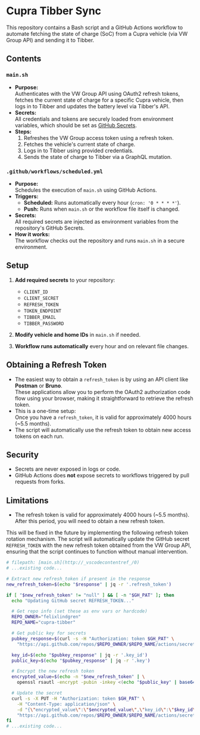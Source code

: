 # Cupra Tibber Sync

This repository contains a Bash script and a GitHub Actions workflow to automate fetching the state of charge (SoC) from a Cupra vehicle (via VW Group API) and sending it to Tibber.

## Contents

### `main.sh`

- **Purpose:**  
  Authenticates with the VW Group API using OAuth2 refresh tokens, fetches the current state of charge for a specific Cupra vehicle, then logs in to Tibber and updates the battery level via Tibber's API.
- **Secrets:**  
  All credentials and tokens are securely loaded from environment variables, which should be set as [GitHub Secrets](https://docs.github.com/en/actions/security-guides/encrypted-secrets).
- **Steps:**
  1. Refreshes the VW Group access token using a refresh token.
  2. Fetches the vehicle's current state of charge.
  3. Logs in to Tibber using provided credentials.
  4. Sends the state of charge to Tibber via a GraphQL mutation.

### `.github/workflows/scheduled.yml`

- **Purpose:**  
  Schedules the execution of `main.sh` using GitHub Actions.
- **Triggers:**
  - **Scheduled:** Runs automatically every hour (`cron: '0 * * * *'`).
  - **Push:** Runs when `main.sh` or the workflow file itself is changed.
- **Secrets:**  
  All required secrets are injected as environment variables from the repository's GitHub Secrets.
- **How it works:**  
  The workflow checks out the repository and runs `main.sh` in a secure environment.

## Setup

1. **Add required secrets** to your repository:
   - `CLIENT_ID`
   - `CLIENT_SECRET`
   - `REFRESH_TOKEN`
   - `TOKEN_ENDPOINT`
   - `TIBBER_EMAIL`
   - `TIBBER_PASSWORD`

2. **Modify vehicle and home IDs** in `main.sh` if needed.

3. **Workflow runs automatically** every hour and on relevant file changes.

## Obtaining a Refresh Token

- The easiest way to obtain a `refresh_token` is by using an API client like **Postman** or **Bruno**.  
  These applications allow you to perform the OAuth2 authorization code flow using your browser, making it straightforward to retrieve the refresh token.
- This is a one-time setup:  
  Once you have a `refresh_token`, it is valid for approximately 4000 hours (~5.5 months).
- The script will automatically use the refresh token to obtain new access tokens on each run.

## Security

- Secrets are never exposed in logs or code.
- GitHub Actions does **not** expose secrets to workflows triggered by pull requests from forks.

## Limitations

- The refresh token is valid for approximately 4000 hours (~5.5 months).  
  After this period, you will need to obtain a new refresh token.

This will be fixed in the future by implementing the following refresh token rotation mechanism.
The script will automatically update the GitHub secret `REFRESH_TOKEN` with the new refresh token obtained from the VW Group API, ensuring that the script continues to function without manual intervention.

```bash
# filepath: [main.sh](http://_vscodecontentref_/0)
# ...existing code...

# Extract new refresh_token if present in the response
new_refresh_token=$(echo "$response" | jq -r '.refresh_token')

if [ "$new_refresh_token" != "null" ] && [ -n "$GH_PAT" ]; then
  echo "Updating GitHub secret REFRESH_TOKEN..."

  # Get repo info (set these as env vars or hardcode)
  REPO_OWNER="felixlindgren"
  REPO_NAME="cupra-tibber"

  # Get public key for secrets
  pubkey_response=$(curl -s -H "Authorization: token $GH_PAT" \
    "https://api.github.com/repos/$REPO_OWNER/$REPO_NAME/actions/secrets/public-key")

  key_id=$(echo "$pubkey_response" | jq -r '.key_id')
  public_key=$(echo "$pubkey_response" | jq -r '.key')

  # Encrypt the new refresh token
  encrypted_value=$(echo -n "$new_refresh_token" | \
    openssl rsautl -encrypt -pubin -inkey <(echo "$public_key" | base64 -d) | base64 | tr -d '\n')

  # Update the secret
  curl -s -X PUT -H "Authorization: token $GH_PAT" \
    -H "Content-Type: application/json" \
    -d "{\"encrypted_value\":\"$encrypted_value\",\"key_id\":\"$key_id\"}" \
    "https://api.github.com/repos/$REPO_OWNER/$REPO_NAME/actions/secrets/REFRESH_TOKEN"
fi
# ...existing code...
```

